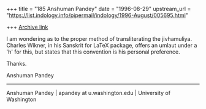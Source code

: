 +++
title = "185 Anshuman Pandey"
date = "1996-08-29"
upstream_url = "https://list.indology.info/pipermail/indology/1996-August/005695.html"

+++
[Archive link](https://list.indology.info/pipermail/indology/1996-August/005695.html)



I am wondering as to the proper method of transliterating the jivhamuliya.
Charles Wikner, in his Sanskrit for LaTeX package, offers an umlaut under
a 'h' for this, but states that this convention is his personal
preference.

Thanks.

Anshuman Pandey



---
Anshuman Pandey | apandey at u.washington.edu | University of Washington






